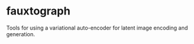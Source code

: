 # fauxtograph
Tools for using a variational auto-encoder for latent image encoding and generation. 
